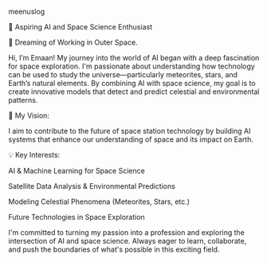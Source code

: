 meenuslog

🌌 Aspiring AI and Space Science Enthusiast

🚀 Dreaming of Working in Outer Space.

Hi, I’m Emaan! My journey into the world of AI began with a deep fascination for space exploration. I'm passionate about understanding how technology can be used to study the universe—particularly meteorites, stars, and Earth’s natural elements. By combining AI with space science, my goal is to create innovative models that detect and predict celestial and environmental patterns.

🔭 My Vision:

I aim to contribute to the future of space station technology by building AI systems that enhance our understanding of space and its impact on Earth.

💡 Key Interests:

AI & Machine Learning for Space Science

Satellite Data Analysis & Environmental Predictions

Modeling Celestial Phenomena (Meteorites, Stars, etc.)

Future Technologies in Space Exploration

I'm committed to turning my passion into a profession and exploring the intersection of AI and space science. Always eager to learn, collaborate, and push the boundaries of what's possible in this exciting field.

<!---
meenuslog/meenuslog is a ✨ special ✨ repository because its `README.md` (this file) appears on your GitHub profile.
You can click the Preview link to take a look at your changes.
--->
